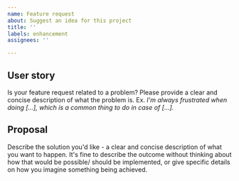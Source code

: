 ```yaml
---
name: Feature request
about: Suggest an idea for this project
title: ''
labels: enhancement
assignees: ''

---
```


## User story

Is your feature request related to a problem? Please provide a clear and concise description of what the problem is. Ex. _I'm always frustrated when doing [...], which is a common thing to do in case of [...]._

## Proposal

Describe the solution you'd like - a clear and concise description of what you want to happen. It's fine to describe the outcome without thinking about how that would be possible/ should be implemented, or give specific details on how you imagine something being achieved.
